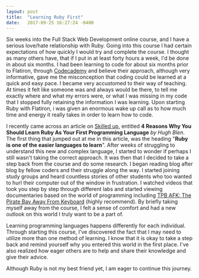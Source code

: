 ```yaml
---
layout: post
title:  "Learning Ruby First"
date:   2017-09-25 16:27:24 -0400
---
```



Six weeks into the Full Stack Web Development online course, and I have a serious love/hate relationship with Ruby. Going into this course I had certain expectations of how quickly I would try and complete the course. I thought as many others have, that if I put in at least forty hours a week, I'd be done in about six months. I had been learning to code for about six months prior to Flatiron, through <a href="https://www.codecademy.com/">Codecademy</a> and believe their approach, although very informative, gave me the misconception that coding could be learned at a quick and easy pace. I became very accustomed to their way of teaching. At times it felt like someone was and always would be there, to tell me exactly where and what my errors were, or what I was missing in my code that I stopped fully retaining the information I was learning. Upon starting Ruby with Flatiron, i was given an enormous wake up call as to how much time and energy it really takes in order to learn how to code.

I recently came across an article on <a href="http://www.skilledup.com/articles/4-reasons-learn-ruby-first-programming-language">Skilled up</a>, entitled **4 Reasons Why You Should Learn Ruby As Your First Programming Language** *by Hugh Blen*. The first thing that jumped out at me in this article, was the heading "**Ruby is one of the easier languages to learn**". After weeks of struggling to understand this new and complex language, I started to wonder if perhaps I still wasn't taking the correct approach. It was then that I decided to take a step back from the course and do some research. I began reading blog after blog by fellow coders and their struggle along the way. I started joining study groups and heard countless stories of other students who too wanted to hurl their computer out of the window in frustration. I watched videos that took you step by step through different labs and started viewing documentaries based on the world of programming including <a href="https://en.wikipedia.org/wiki/TPB_AFK">TPB AFK: The Pirate Bay Away From Keyboard</a> (highly recommend). By briefly taking myself away from the course, I felt a sense of comfort and had a new outlook on this world I truly want to be a part of. 

Learning programming languages happens differently for each individual. Through starting this course, I've discovered the fact that I may need to utilize more than one method of learning. I know that it is okay to take a step back and remind yourself why you entered this world in the first place. I've also realized how eager others are to help and share their knowledge and give their advice. 

Although Ruby is not my best friend yet, I am eager to continue this journey. 

<img alt="" src="//i.imgur.com/MDdoKPL.jpg?1" style="max-width: 100%; min-height: 386px;" original-title="">


